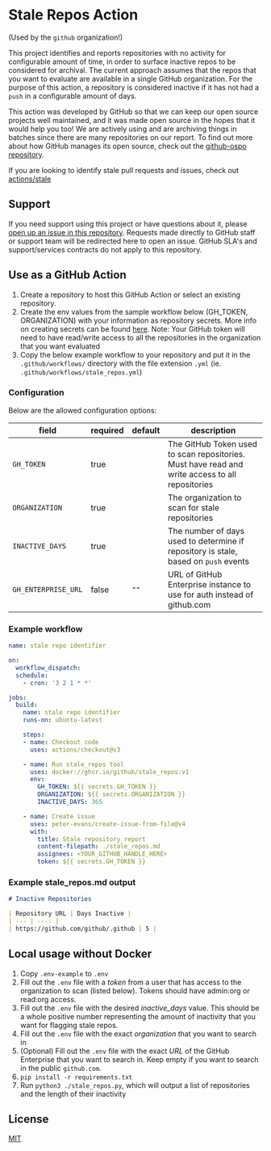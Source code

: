 # Stale Repos Action
(Used by the `github` organization!)

This project identifies and reports repositories with no activity for configurable amount of time, in order to surface inactive repos to be considered for archival.
The current approach assumes that the repos that you want to evaluate are available in a single GitHub organization.
For the purpose of this action, a repository is considered inactive if it has not had a `push` in a configurable amount of days.

This action was developed by GitHub so that we can keep our open source projects well maintained, and it was made open source in the hopes that it would help you too!
We are actively using and are archiving things in batches since there are many repositories on our report.
To find out more about how GitHub manages its open source, check out the [github-ospo repository](https://github.com/github/github-ospo).

If you are looking to identify stale pull requests and issues, check out [actions/stale](https://github.com/actions/stale)

## Support

If you need support using this project or have questions about it, please [open up an issue in this repository](https://github.com/github/stale-repos/issues).
Requests made directly to GitHub staff or support team will be redirected here to open an issue.
GitHub SLA's and support/services contracts do not apply to this repository.

## Use as a GitHub Action

1. Create a repository to host this GitHub Action or select an existing repository.
1. Create the env values from the sample workflow below (GH_TOKEN, ORGANIZATION) with your information as repository secrets. More info on creating secrets can be found [here](https://docs.github.com/en/actions/security-guides/encrypted-secrets).
Note: Your GitHub token will need to have read/write access to all the repositories in the organization that you want evaluated
1. Copy the below example workflow to your repository and put it in the `.github/workflows/` directory with the file extension `.yml` (ie. `.github/workflows/stale_repos.yml`)

### Configuration

Below are the allowed configuration options:

| field                 | required | default | description |
|-----------------------|----------|---------|-------------|
| `GH_TOKEN`            | true     |         | The GitHub Token used to scan repositories. Must have read and write access to all repositories |
| `ORGANIZATION`        | true     |         | The organization to scan for stale repositories |
| `INACTIVE_DAYS`       | true     |         | The number of days used to determine if repository is stale, based on `push` events |
| `GH_ENTERPRISE_URL`   | false    | `""`    | URL of GitHub Enterprise instance to use for auth instead of github.com |

### Example workflow

```yaml
name: stale repo identifier

on:
  workflow_dispatch:
  schedule:
    - cron: '3 2 1 * *'

jobs:
  build:
    name: stale repo identifier
    runs-on: ubuntu-latest

    steps:
    - name: Checkout code
      uses: actions/checkout@v3

    - name: Run stale_repos tool
      uses: docker://ghcr.io/github/stale_repos:v1
      env:
        GH_TOKEN: ${{ secrets.GH_TOKEN }}
        ORGANIZATION: ${{ secrets.ORGANIZATION }}
        INACTIVE_DAYS: 365

    - name: Create issue
      uses: peter-evans/create-issue-from-file@v4
      with:
        title: Stale repository report
        content-filepath: ./stale_repos.md
        assignees: <YOUR_GITHUB_HANDLE_HERE>
        token: ${{ secrets.GH_TOKEN }}

```

### Example stale_repos.md output

```markdown
# Inactive Repositories

| Repository URL | Days Inactive |
| --- | ---: |
| https://github.com/github/.github | 5 |
```

## Local usage without Docker

1. Copy `.env-example` to `.env`
1. Fill out the `.env` file with a _token_ from a user that has access to the organization to scan (listed below). Tokens should have admin:org or read:org access.
1. Fill out the `.env` file with the desired _inactive_days_ value. This should be a whole positive number representing the amount of inactivity that you want for flagging stale repos.
1. Fill out the `.env` file with the exact _organization_ that you want to search in
1. (Optional) Fill out the `.env` file with the exact _URL_ of the GitHub Enterprise that you want to search in. Keep empty if you want to search in the  public `github.com`.
1. `pip install -r requirements.txt`
1. Run `python3 ./stale_repos.py`, which will output a list of repositories and the length of their inactivity

## License

[MIT](LICENSE)
